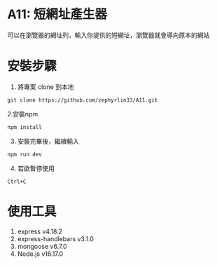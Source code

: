 # A11: 短網址產生器

可以在瀏覽器的網址列，輸入你提供的短網址，瀏覽器就會導向原本的網站

# 安裝步驟

1. 將專案 clone 到本地
```
git clone https://github.com/zephyrlin33/A11.git
```
2.安裝npm 
```
npm install
```
3. 安裝完畢後，繼續輸入
```
npm run dev
```
4. 若欲暫停使用
```
Ctrl+C
```
# 使用工具

1. express v4.18.2
2. express-handlebars v3.1.0
3. mongoose v6.7.0
4. Node.js v16.17.0
